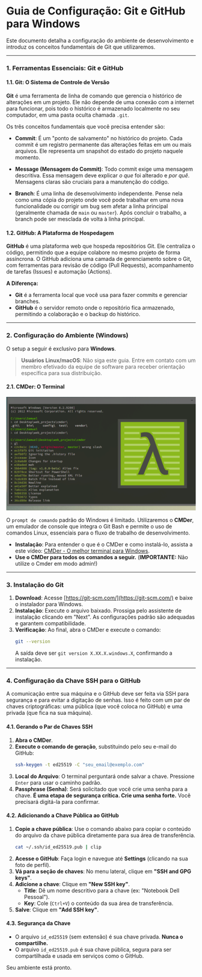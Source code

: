 # Guia de Configuração: Git e GitHub para Windows

Este documento detalha a configuração do ambiente de desenvolvimento e introduz os conceitos fundamentais de Git que utilizaremos.

---

### 1. Ferramentas Essenciais: Git e GitHub

#### 1.1. Git: O Sistema de Controle de Versão

**Git** é uma ferramenta de linha de comando que gerencia o histórico de alterações em um projeto. Ele não depende de uma conexão com a internet para funcionar, pois todo o histórico é armazenado localmente no seu computador, em uma pasta oculta chamada `.git`.

Os três conceitos fundamentais que você precisa entender são:

* **Commit**: É um "ponto de salvamento" no histórico do projeto. Cada commit é um registro permanente das alterações feitas em um ou mais arquivos. Ele representa um snapshot do estado do projeto naquele momento.

* **Message (Mensagem do Commit)**: Todo commit exige uma mensagem descritiva. Essa mensagem deve explicar *o que* foi alterado e *por quê*. Mensagens claras são cruciais para a manutenção do código.
* **Branch**: É uma linha de desenvolvimento independente. Pense nela como uma cópia do projeto onde você pode trabalhar em uma nova funcionalidade ou corrigir um bug sem afetar a linha principal (geralmente chamada de `main` ou `master`). Após concluir o trabalho, a branch pode ser mesclada de volta à linha principal.


#### 1.2. GitHub: A Plataforma de Hospedagem

**GitHub** é uma plataforma web que hospeda repositórios Git. Ele centraliza o código, permitindo que a equipe colabore no mesmo projeto de forma assíncrona. O GitHub adiciona uma camada de gerenciamento sobre o Git, com ferramentas para revisão de código (Pull Requests), acompanhamento de tarefas (Issues) e automação (Actions).

**A Diferença:**
* **Git** é a ferramenta local que você usa para fazer commits e gerenciar branches.
* **GitHub** é o servidor remoto onde o repositório fica armazenado, permitindo a colaboração e o backup do histórico.

---

### 2. Configuração do Ambiente (Windows)

O setup a seguir é exclusivo para **Windows**.

> **Usuários Linux/macOS**: Não siga este guia. Entre em contato com um membro efetivado da equipe de software para receber orientação específica para sua distribuição.

#### 2.1. CMDer: O Terminal
![](images/Cmder-destaque.png)

O `prompt de comando` padrão do Windows é limitado. Utilizaremos o **CMDer**, um emulador de console que integra o Git Bash e permite o uso de comandos Linux, essenciais para o fluxo de trabalho de desenvolvimento.

* **Instalação**: Para entender o que é o CMDer e como instalá-lo, assista a este vídeo: [CMDer - O melhor terminal para Windows](https://www.youtube.com/watch?v=Ebs9Z61jWl0).
* **Use o CMDer para todos os comandos a seguir.** (**IMPORTANTE:** Não utilize o Cmder em modo admin!)

---

### 3. Instalação do Git

1.  **Download**: Acesse [https://git-scm.com/](https://git-scm.com/) e baixe o instalador para Windows.
2.  **Instalação**: Execute o arquivo baixado. Prossiga pelo assistente de instalação clicando em "Next". As configurações padrão são adequadas e garantem compatibilidade.
3.  **Verificação**: Ao final, abra o CMDer e execute o comando:
    ```bash
    git --version
    ```
    A saída deve ser `git version X.XX.X.windows.X`, confirmando a instalação.

---

### 4. Configuração da Chave SSH para o GitHub

A comunicação entre sua máquina e o GitHub deve ser feita via SSH para segurança e para evitar a digitação de senhas. Isso é feito com um par de chaves criptográficas: uma pública (que você coloca no GitHub) e uma privada (que fica na sua máquina).

#### 4.1. Gerando o Par de Chaves SSH

1.  **Abra o CMDer**.
2.  **Execute o comando de geração**, substituindo pelo seu e-mail do GitHub:
    ```bash
    ssh-keygen -t ed25519 -C "seu_email@exemplo.com"
    ```
3.  **Local do Arquivo**: O terminal perguntará onde salvar a chave. Pressione `Enter` para usar o caminho padrão.
4.  **Passphrase (Senha)**: Será solicitado que você crie uma senha para a chave. **É uma etapa de segurança crítica. Crie uma senha forte.** Você precisará digitá-la para confirmar.

#### 4.2. Adicionando a Chave Pública ao GitHub

1.  **Copie a chave pública**: Use o comando abaixo para copiar o conteúdo do arquivo da chave pública diretamente para sua área de transferência.
    ```bash
    cat ~/.ssh/id_ed25519.pub | clip
    ```
2.  **Acesse o GitHub**: Faça login e navegue até **Settings** (clicando na sua foto de perfil).
3.  **Vá para a seção de chaves**: No menu lateral, clique em **"SSH and GPG keys"**.
4.  **Adicione a chave**: Clique em **"New SSH key"**.
    * **Title**: Dê um nome descritivo para a chave (ex: "Notebook Dell Pessoal").
    * **Key**: Cole (`Ctrl+V`) o conteúdo da sua área de transferência.
5.  **Salve**: Clique em **"Add SSH key"**.

#### 4.3. Segurança da Chave

* O arquivo `id_ed25519` (sem extensão) é sua chave privada. **Nunca o compartilhe.**
* O arquivo `id_ed25519.pub` é sua chave pública, segura para ser compartilhada e usada em serviços como o GitHub.

Seu ambiente está pronto.
